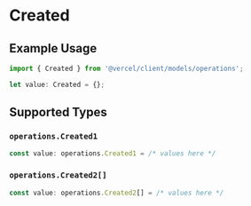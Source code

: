 # Created

## Example Usage

```typescript
import { Created } from '@vercel/client/models/operations';

let value: Created = {};
```

## Supported Types

### `operations.Created1`

```typescript
const value: operations.Created1 = /* values here */
```

### `operations.Created2[]`

```typescript
const value: operations.Created2[] = /* values here */
```

